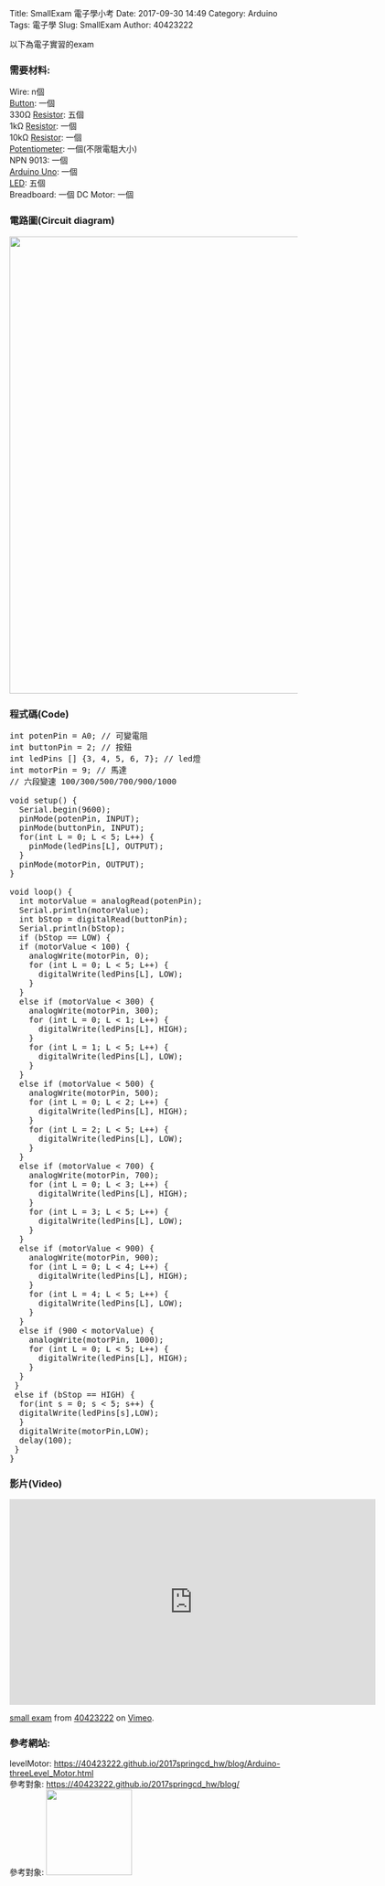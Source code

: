 Title: SmallExam 電子學小考
Date: 2017-09-30 14:49
Category: Arduino
Tags: 電子學
Slug: SmallExam
Author: 40423222

以下為電子實習的exam

<!-- PELICAN_END_SUMMARY -->

### 需要材料:
Wire: n個<br/>
<a href="https://40423222.github.io/Arduino/blog/Button.html">Button</a>: 一個<br/>
330Ω <a href="https://40423222.github.io/Arduino/blog/Resistance.html">Resistor</a>: 五個<br/>
1kΩ <a href="https://40423222.github.io/Arduino/blog/Resistance.html">Resistor</a>: 一個<br/>
10kΩ <a href="https://40423222.github.io/Arduino/blog/Resistance.html">Resistor</a>: 一個<br/>
<a href="https://40423222.github.io/Arduino/blog/Potentiometer.html">Potentiometer</a>: 一個(不限電駔大小)<br/>
NPN 9013: 一個<br>
<a href="http://coopermaa2nd.blogspot.tw/2011/05/arduino.html">Arduino Uno</a>: 一個<br/>
<a href="https://40423222.github.io/Arduino/blog/LED.html">LED</a>: 五個<br/>
Breadboard: 一個
DC Motor: 一個



### 電路圖(Circuit diagram)

<img src="./../data/small exam/levelMotor.png" width="800" />

### 程式碼(Code)

<pre class="brush: python">
int potenPin = A0; // 可變電阻
int buttonPin = 2; // 按鈕
int ledPins [] {3, 4, 5, 6, 7}; // led燈
int motorPin = 9; // 馬達
// 六段變速 100/300/500/700/900/1000

void setup() {
  Serial.begin(9600);
  pinMode(potenPin, INPUT);
  pinMode(buttonPin, INPUT);
  for(int L = 0; L < 5; L++) {
    pinMode(ledPins[L], OUTPUT);
  }
  pinMode(motorPin, OUTPUT);
}

void loop() {
  int motorValue = analogRead(potenPin);
  Serial.println(motorValue);
  int bStop = digitalRead(buttonPin);
  Serial.println(bStop); 
  if (bStop == LOW) {
  if (motorValue < 100) {
    analogWrite(motorPin, 0);
    for (int L = 0; L < 5; L++) {
      digitalWrite(ledPins[L], LOW);
    }
  }
  else if (motorValue < 300) {
    analogWrite(motorPin, 300);
    for (int L = 0; L < 1; L++) {
      digitalWrite(ledPins[L], HIGH);
    }
    for (int L = 1; L < 5; L++) {
      digitalWrite(ledPins[L], LOW);
    }
  }
  else if (motorValue < 500) {
    analogWrite(motorPin, 500);
    for (int L = 0; L < 2; L++) {
      digitalWrite(ledPins[L], HIGH);
    }
    for (int L = 2; L < 5; L++) {
      digitalWrite(ledPins[L], LOW);
    }
  }
  else if (motorValue < 700) {
    analogWrite(motorPin, 700);
    for (int L = 0; L < 3; L++) {
      digitalWrite(ledPins[L], HIGH);
    }
    for (int L = 3; L < 5; L++) {
      digitalWrite(ledPins[L], LOW);
    }
  }
  else if (motorValue < 900) {
    analogWrite(motorPin, 900);
    for (int L = 0; L < 4; L++) {
      digitalWrite(ledPins[L], HIGH);
    }
    for (int L = 4; L < 5; L++) {
      digitalWrite(ledPins[L], LOW);
    }
  }
  else if (900 < motorValue) {
    analogWrite(motorPin, 1000);
    for (int L = 0; L < 5; L++) {
      digitalWrite(ledPins[L], HIGH);
    }
  }
 }
 else if (bStop == HIGH) {
  for(int s = 0; s < 5; s++) {
  digitalWrite(ledPins[s],LOW);
  }
  digitalWrite(motorPin,LOW);
  delay(100);
 }
}
</pre>



### 影片(Video)
<iframe src="https://player.vimeo.com/video/220175906" width="640" height="360" frameborder="0" webkitallowfullscreen mozallowfullscreen allowfullscreen></iframe>
<p><a href="https://vimeo.com/220175906">small exam</a> from <a href="https://vimeo.com/user57795652">40423222</a> on <a href="https://vimeo.com">Vimeo</a>.</p>



### 參考網站:
levelMotor:
<a href="https://40423222.github.io/2017springcd_hw/blog/Arduino-threeLevel_Motor.html">https://40423222.github.io/2017springcd_hw/blog/Arduino-threeLevel_Motor.html</a><br/>
參考對象:
<a href="https://40423222.github.io/2017springcd_hw/blog/">https://40423222.github.io/2017springcd_hw/blog/</a><br/>
參考對象:
<img src="./../data/Button/part/40423222.png" width="150" /><br/>